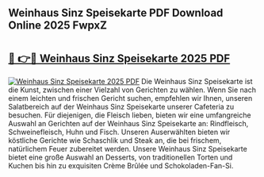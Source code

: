 ## Weinhaus Sinz Speisekarte PDF Download Online 2025 FwpxZ

# <h2><a href="http://gce9tzz.nevu.top/?p=Weinhaus+Sinz+Speisekarte">🔗 👉🔴 Weinhaus Sinz Speisekarte 2025 PDF</a></h2>

[![Weinhaus Sinz Speisekarte 2025 PDF](https://i.imgur.com/dBaPXMq.png)](http://gce9tzz.nevu.top/?p=Weinhaus+Sinz+Speisekarte)
Die Weinhaus Sinz Speisekarte ist die Kunst, zwischen einer Vielzahl von Gerichten zu wählen. Wenn Sie nach einem leichten und frischen Gericht suchen, empfehlen wir Ihnen, unseren Salatbereich auf der Weinhaus Sinz Speisekarte unserer Cafeteria zu besuchen. Für diejenigen, die Fleisch lieben, bieten wir eine umfangreiche Auswahl an Gerichten auf der Weinhaus Sinz Speisekarte an: Rindfleisch, Schweinefleisch, Huhn und Fisch. Unseren Auserwählten bieten wir köstliche Gerichte wie Schaschlik und Steak an, die bei frischem, natürlichem Feuer zubereitet werden. Unsere Weinhaus Sinz Speisekarte bietet eine große Auswahl an Desserts, von traditionellen Torten und Kuchen bis hin zu exquisiten Crème Brûlée und Schokoladen-Fan-Si.

